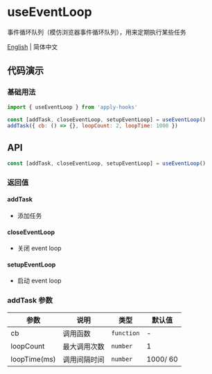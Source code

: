 # useEventLoop

事件循环队列（模仿浏览器事件循环队列），用来定期执行某些任务

[English](https://github.com/a572251465/w-hooks/blob/main/packages/src/useEventLoop/index.en-US.md) | 简体中文

## 代码演示

### 基础用法

```js
import { useEventLoop } from 'apply-hooks'

const [addTask, closeEventLoop, setupEventLoop] = useEventLoop()
addTask({ cb: () => {}, loopCount: 2, loopTime: 1000 })
```

## API

```typescript
const [addTask, closeEventLoop, setupEventLoop] = useEventLoop()
```

### 返回值

#### addTask

- 添加任务

#### closeEventLoop

- 关闭 event loop

#### setupEventLoop

- 启动 event loop

### addTask 参数

| 参数         | 说明         | 类型       | 默认值   |
| ------------ | ------------ | ---------- | -------- |
| cb           | 调用函数     | `function` | -        |
| loopCount    | 最大调用次数 | `number`   | 1        |
| loopTime(ms) | 调用间隔时间 | `number`   | 1000/ 60 |
